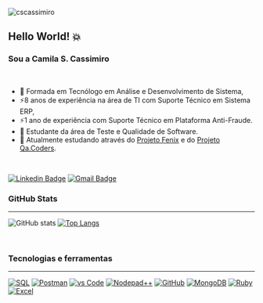 <p align="left"><img src="https://komarev.com/ghpvc/?username=cscassimiro" alt="cscassimiro" /></p>

## Hello World! 💥 
### Sou a Camila S. Cassimiro

<br>

- 🔭 Formada em Tecnólogo em Análise e Desenvolvimento de Sistema, 
- ⚡8 anos de experiência na área de TI com Suporte Técnico em Sistema ERP, 
- ⚡1 ano de experiência com Suporte Técnico em Plataforma Anti-Fraude.
- 🌱 Estudante da área de Teste e Qualidade de Software.  
- 🤔 Atualmente estudando através do [Projeto Fenix](https://app.qualitersclub.com/) e do [Projeto Qa.Coders](https://qacoders.com.br/).

<br>

[![Linkedin Badge](https://img.shields.io/badge/-LinkedIn-blue?style=flat-square&logo=Linkedin&logoColor=white&link=https://www.linkedin.com/in/cscassimiro/)](https://www.linkedin.com/in/cscassimiro/)
[![Gmail Badge](https://img.shields.io/badge/-Gmail-c14438?style=flat-square&logo=Gmail&logoColor=white&link=mailto:cscassimiro@gmail.com)](mailto:cscassimiro@gmail.com)

### GitHub Stats
---
![GitHub stats](https://github-readme-stats.vercel.app/api?username=cscassimiro&show_icons=true&theme=dark)
[![Top Langs](https://github-readme-stats.vercel.app/api/top-langs/?username=cscassimiro&layout=compact)](https://github.com/cscassimiro/github-readme-stats) 

<br>

### Tecnologias e ferramentas
---

[![SQL](https://img.shields.io/badge/Microsoft_SQL_Server-CC2927?style=for-the-badge&logo=microsoft-sql-server&logoColor=white)]()
[![Postman](https://img.shields.io/badge/Postman-FF6C37?style=for-the-badge&logo=Postman&logoColor=white)]()
[![vs Code](https://img.shields.io/badge/Visual_Studio_Code-0078D4?style=for-the-badge&logo=visual%20studio%20code&logoColor=white)]()
[![Nodepad++](https://img.shields.io/badge/Notepad++-90E59A.svg?style=for-the-badge&logo=notepad%2B%2B&logoColor=black)]()
[![GitHub](https://img.shields.io/badge/GitHub-100000?style=for-the-badge&logo=github&logoColor=white)]()
[![MongoDB](https://img.shields.io/badge/MongoDB-4EA94B?style=for-the-badge&logo=mongodb&logoColor=blue)]()
[![Ruby](https://img.shields.io/badge/Ruby_on_Rails-CC0000?style=for-the-badge&logo=ruby-on-rails&logoColor=red)]()
[![Excel](https://img.shields.io/badge/Microsoft_Excel-217346?style=for-the-badge&logo=microsoft-excel&logoColor=white)]()

<!--
**cscassimiro/cscassimiro** is a ✨ _special_ ✨ repository because its `README.md` (this file) appears on your GitHub profile.

Here are some ideas to get you started:

- 🔭 I’m currently working on ...
- 🌱 I’m currently learning ...
- 👯 I’m looking to collaborate on ...
- 🤔 I’m looking for help with ...
- 💬 Ask me about ...
- 📫 How to reach me: ...
- 😄 Pronouns: ...
- ⚡ Fun fact: ...
-->
